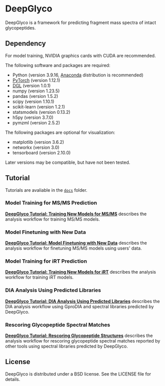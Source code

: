 # DeepGlyco

DeepGlyco is a framework for predicting fragment mass spectra of intact glycopeptides.

## Dependency
For model training, NVIDIA graphics cards with CUDA are recommended.

The following software and packages are required:
- Python (version 3.9.16, [Anaconda](https://www.anaconda.com/) distribution is recommended)
- [PyTorch](https://pytorch.org/) (version 1.12.1)
- [DGL](https://www.dgl.ai/) (version 1.0.1)
- numpy (version 1.23.5)
- pandas (version 1.5.2)
- scipy (version 1.10.1)
- scikit-learn (version 1.2.1)
- statsmodels (version 0.13.2)
- h5py (version 3.7.0)
- pymzml (version 2.5.2)

The following packages are optional for visualization:
- matplotlib (version 3.6.2)
- networkx (version 3.0)
- tensorboard (version 2.10.0)

Later versions may be compatible, but have not been tested.


## Tutorial
Tutorials are avaliable in the [`docs`](docs) folder.

### Model Training for MS/MS Prediction
[**DeepGlyco Tutorial: Training New Models for MS/MS**](docs/train_ms2.md) describes the analysis workflow for training MS/MS models.

### Model Finetuning with New Data
[**DeepGlyco Tutorial: Model Finetuning with New Data**](docs/finetune_ms2.md) describes the analysis workflow for finetuning MS/MS models using users' data.

### Model Training for iRT Prediction
[**DeepGlyco Tutorial: Training New Models for iRT**](docs/train_rt.md) describes the analysis workflow for training iRT models.

### DIA Analysis Using Predicted Libraries
[**DeepGlyco Tutorial: DIA Analysis Using Predicted Libraries**](docs/DIA.md) describes the DIA analysis workflow using GproDIA and spectral libraries predicted by DeepGlyco.

### Rescoring Glycopeptide Spectral Matches
[**DeepGlyco Tutorial: Rescoring Glycopeptide Structures**](docs/rescoring_gpsm.md) describes the analysis workflow for rescoring glycopeptide spectral matches reported by other tools using spectral libraries predicted by DeepGlyco.

## License
DeepGlyco is distributed under a BSD license. See the LICENSE file for details.
